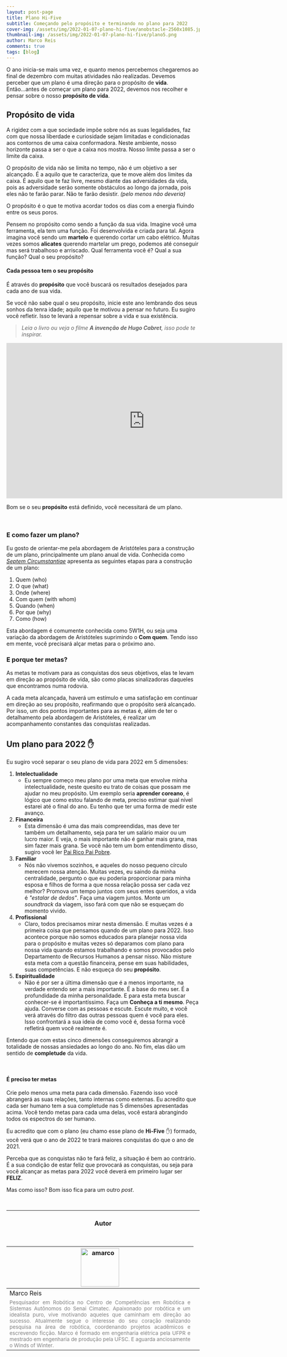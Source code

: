 ```yaml
---
layout: post-page
title: Plano Hi-Five
subtitle: Começando pelo propósito e terminando no plano para 2022
cover-img: /assets/img/2022-01-07-plano-hi-five/anobstacle-2560x1085.jpg
thumbnail-img: /assets/img/2022-01-07-plano-hi-five/plano5.png  
author: Marco Reis
comments: true
tags: [blog]
---
```


<!-- ## Introdução -->

O ano inicia-se mais uma vez, e quanto menos percebemos chegaremos ao final de dezembro com muitas atividades não realizadas. Devemos perceber que um plano é uma direção para o propósito de **vida**. Então...antes de começar um plano para 2022, devemos nos recolher e pensar sobre o nosso **propósito de vida**.

## Propósito de vida
A rigidez com a que sociedade impõe sobre nós as suas legalidades, faz com que nossa liberdade e curiosidade sejam limitadas e condicionadas aos contornos de uma caixa conformadora. Neste ambiente, nosso horizonte passa a ser o que a caixa nos mostra. Nosso limite passa a ser o limite da caixa.

O propósito de vida não se limita no tempo, não é um objetivo a ser alcançado. É a aquilo que te caracteriza, que te move além dos limites da caixa. É aquilo que te faz livre, mesmo diante das adversidades da vida, pois as adversidade serão somente obstáculos ao longo da jornada, pois eles não te farão parar. Não te farão desistir. *(pelo menos não deveria)*

O propósito é o que te motiva acordar todos os dias com a energia fluindo entre os seus poros.

Pensem no propósito como sendo a função da sua vida. Imagine você uma ferramenta, ela tem uma função. Foi desenvolvida e criada para tal. Agora imagina você sendo um **martelo** e querendo cortar um cabo elétrico. Muitas vezes somos **alicates** querendo martelar um prego, podemos até conseguir mas será trabalhoso e arriscado. Qual ferramenta você é? Qual a sua função? Qual o seu propósito?

#### Cada pessoa tem o seu propósito
É através do **propósito** que você buscará os resultados desejados para cada ano de sua vida.

Se você não sabe qual o seu propósito, inicie este ano lembrando dos seus sonhos da tenra idade; aquilo que te motivou a pensar no futuro. Eu sugiro você refletir. Isso te levará a repensar sobre a vida e sua existência. 

> *Leia o livro ou veja o filme **A invenção de Hugo Cabret**, isso pode te inspirar.*

<!-- [![O propósitco](https://img.youtube.com/vi/AIkWNjh_eo0/0.jpg)](https://www.youtube.com/watch?v=AIkWNjh_eo0 "A invenção de Hugo Cabret") -->

<center>
<iframe width="720" height="405" src="https://www.youtube.com/embed/AIkWNjh_eo0" title="YouTube video player" frameborder="0" allow="accelerometer; autoplay; clipboard-write; encrypted-media; gyroscope; picture-in-picture" allowfullscreen="true"></iframe>
</center>

Bom se o seu **propósito** está definido, você necessitará de um plano.

<br>

<!-- detalhamento -->

### E como fazer um plano?
Eu gosto de orientar-me pela abordagem de Aristóteles para a construção de um plano, principalmente um plano anual de vida. Conhecida como [*Septem Circumstantiae*](https://en.wikipedia.org/wiki/Five_Ws) apresenta as seguintes etapas para a construção de um plano:
1. Quem (who)
2. O que (what)
3. Onde (where)
4. Com quem (with whom)
5. Quando (when)
6. Por que (why)
7. Como (how)

Esta abordagem é comumente conhecida como 5W1H, ou seja uma variação da abordagem de Aristóteles suprimindo o **Com quem**.
Tendo isso em mente, você precisará alçar metas para o próximo ano.

### E porque ter metas?
As metas te motivam para as conquistas dos seus objetivos, elas te levam em direção ao propósito de vida, são como placas sinalizadoras daqueles que encontramos numa rodovia.

A cada meta alcançada, haverá um estímulo e uma satisfação em continuar em direção ao seu propósito, reafirmando que o propósito será alcançado. Por isso, um dos pontos importantes para as metas é, além de ter o detalhamento pela abordagem de Aristóteles, é realizar um acompanhamento constantes das conquistas realizadas.

## Um plano para 2022  :hand:
Eu sugiro você separar o seu plano de vida para 2022 em 5 dimensões:
1. **Intelectualidade**
	* Eu sempre começo meu plano por uma meta que envolve minha intelectualidade, neste quesito eu trato de coisas que possam me ajudar no meu propósito. Um exemplo seria **aprender coreano**, é lógico que como estou falando de meta, preciso estimar qual nível estarei até o final do ano. Eu tenho que ter uma forma de medir este avanço.
3. **Financeira**
	* Esta dimensão é uma das mais compreendidas, mas deve ter também um detalhamento, seja para ter um salário maior ou um lucro maior. E veja, o mais importante não é ganhar mais grana, mas sim fazer mais grana. Se você não tem um bom entendimento disso, sugiro você ler [Pai Rico Pai Pobre](https://www.amazon.com.br/Pai-rico-pai-pobre-anos/dp/8550801488/ref=sr_1_5?crid=2L7G0IS7P04RI&keywords=pai+rico+pai+pobre&qid=1641215335&sprefix=pai%2Caps%2C199&sr=8-5).
5. **Familiar**
	* Nós não vivemos sozinhos, e aqueles do nosso pequeno círculo merecem nossa atenção. Muitas vezes, eu saindo da minha centralidade, pergunto o que eu poderia proporcionar para minha esposa e filhos de forma a que nossa relação possa ser cada vez melhor? Promova um tempo juntos com seus entes queridos, a vida é *"estalar de dedos"*. Faça uma viagem juntos. Monte um *soundtrack* da viagem, isso fará com que não se esqueçam do momento vivido.
7. **Profissional**
	* Claro, todos precisamos mirar nesta dimensão. E muitas vezes é a primeira coisa que pensamos quando de um plano para 2022. Isso acontece porque não somos educados para planejar nossa vida para o propósito e muitas vezes só deparamos com plano para nossa vida quando estamos trabalhando e somos provocados pelo Departamento de Recursos Humanos a pensar nisso. Não misture esta meta com a questão financeira, pense em suas habilidades, suas competências. E não esqueça do seu **propósito**.
9. **Espiritualidade**
	* Não é por ser a última dimensão que é a menos importante, na verdade entendo ser a mais importante. É a base do meu ser. É a profundidade da minha personalidade. E para esta meta buscar conhecer-se é importantíssimo. Faça um **Conheça a ti mesmo**. Peça ajuda. Converse com as pessoas e escute. Escute muito, e você verá através do filtro das outras pessoas quem é você para eles. Isso confrontará a sua ideia de como você é, dessa forma você refletirá quem você realmente é.

Entendo que com estas cinco dimensões conseguiremos abrangir a totalidade de nossas ansiedades ao longo do ano. No fim, elas dão um sentido de **completude** da vida.

<br>

#### É preciso ter metas
Crie pelo menos uma meta para cada dimensão. Fazendo isso você abrangerá as suas relações, tanto internas como externas. Eu acredito que cada ser humano tem a sua completude nas 5 dimensões apresentadas acima. Você tendo metas para cada uma delas, você estará abrangindo todos os espectros do ser humano.

Eu acredito que com o plano (eu chamo esse plano de **Hi-Five** :hand:) formado, você verá que o ano de 2022 te trará maiores conquistas do que o ano de 2021.

Perceba que as conquistas não te fará feliz, a situação é bem ao contrário. É a sua condição de estar feliz que provocará as conquistas, ou seja para você alcançar as metas para 2022 você deverá em primeiro lugar ser **FELIZ**.

Mas como isso? Bom isso fica para um outro *post*.

<br>

<!--
## Simulação
Como o projeto está em desenvolvimento, simulações parciais estão sendo testadas (referência).

<br>

## Live Action
Testes preliminares também estão sendo realizados em laboratório, onde alguns resultados foram alcançados.

<br>
-->

<hr>

<!-- autor -->
<center><h3 class="post-title">Autor</h3><br/></center>
<div class="row">
  <div class="col-xl-auto offset-xl-0 col-lg-4 offset-lg-0 center">
    <table class="table-borderless highlight">
      <thead>
        <tr>
          <th><img src="{{ 'assets/img/people/marcoreis8b&w-1.png' | relative_url }}" width="100" alt="amarco" class="img-fluid rounded-circle" /></th>
        </tr>
      </thead>
      <tbody>
        <tr class="font-weight-bolder" style="text-align: center margin-top: 0">
          <td>Marco Reis</td>
        </tr>
        <tr style="text-align: center" >
          <td style="color: #808080; vertical-align: top; text-align: justify"><small>Pesquisador em Robótica no Centro de Competências em Robótica e Sistemas Autônomos do Senai Cimatec. Apaixonado por robótica e um idealista puro, vive motivando aqueles que caminham em direção ao sucesso. Atualmente segue o interesse do seu coração realizando pesquisa na área de robótica, coordenando projetos acadêmicos e escrevendo ficção. Marco é formado em engenharia elétrica pela UFPR e mestrado em engenharia de produção pela UFSC. E aguarda anciosamente o Winds of Winter.</small></td>
          <td></td>
        </tr>
      </tbody>
    </table>
  </div>
</div>
<br>
